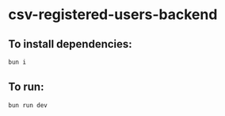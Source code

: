 # csv-registered-users-backend

## To install dependencies:
```bash
bun i
```

## To run:
```bash
bun run dev
```